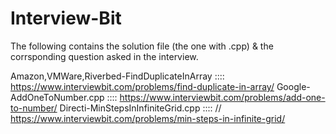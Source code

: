 # Interview-Bit
The following contains the solution file (the one with .cpp) & the corrsponding question asked in the interview. 

Amazon,VMWare,Riverbed-FindDuplicateInArray :::: https://www.interviewbit.com/problems/find-duplicate-in-array/
Google-AddOneToNumber.cpp :::: https://www.interviewbit.com/problems/add-one-to-number/
Directi-MinStepsInInfiniteGrid.cpp :::: // https://www.interviewbit.com/problems/min-steps-in-infinite-grid/

